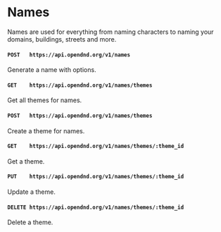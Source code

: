 # Names
Names are used for everything from naming characters to naming your domains, buildings, streets and more.

#### `POST   https://api.opendnd.org/v1/names`
Generate a name with options.

#### `GET    https://api.opendnd.org/v1/names/themes`
Get all themes for names.

#### `POST   https://api.opendnd.org/v1/names/themes`
Create a theme for names.

#### `GET    https://api.opendnd.org/v1/names/themes/:theme_id`
Get a theme.

#### `PUT    https://api.opendnd.org/v1/names/themes/:theme_id`
Update a theme.

#### `DELETE https://api.opendnd.org/v1/names/themes/:theme_id`
Delete a theme.